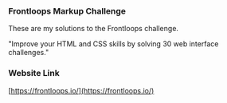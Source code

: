 ### Frontloops Markup Challenge

These are my solutions to the Frontloops challenge.

"Improve your HTML and CSS skills by solving 30 web interface challenges."

### Website Link
[https://frontloops.io/](https://frontloops.io/)